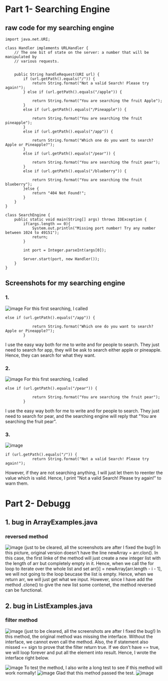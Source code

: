 # Part 1- Searching Engine

## raw code for my searching engine
```import java.io.IOException;
import java.net.URI;

class Handler implements URLHandler {
    // The one bit of state on the server: a number that will be manipulated by
    // various requests.


    public String handleRequest(URI url) {
        if (url.getPath().equals("/")) {
            return String.format("Not a valid Search! Please try again!");
        } else if (url.getPath().equals("/apple")) {

            return String.format("You are searching the fruit Apple");
        } 
        else if (url.getPath().equals("/Pineapple")) {

            return String.format("You are searching the fruit pineapple");
        }
        else if (url.getPath().equals("/app")) {

            return String.format("Which one do you want to search? Apple or Pineapple?");
        }
        else if (url.getPath().equals("/pear")) {

            return String.format("You are searching the fruit pear");
        }
        else if (url.getPath().equals("/blueberry")) {

            return String.format("You are searching the fruit blueberry");
        }else {
            return "404 Not Found!";
        }
    }
}

class SearchEngine {
    public static void main(String[] args) throws IOException {
        if(args.length == 0){
            System.out.println("Missing port number! Try any number between 1024 to 49151");
            return;
        }

        int port = Integer.parseInt(args[0]);

        Server.start(port, new Handler());
    }
}
```
## Screenshots for my searching engine
### 1.
![image](app.PNG)
For this first searching, I called
```
else if (url.getPath().equals("/app")) {

            return String.format("Which one do you want to search? Apple or Pineapple?");
        }
```
I use the easy way both for me to write and for people to search. They just need to search for app, they will be ask to search either apple or pineapple. Hence, they can search for what they want.
### 2.
![image](pear.PNG)
For this first searching, I called
```
else if (url.getPath().equals("/pear")) {

            return String.format("You are searching the fruit pear");
        }
```
I use the easy way both for me to write and for people to search. They just need to search for pear, and the searching engine will reply that "You are searching the fruit pear".
### 3.
![image](not.PNG)
```
if (url.getPath().equals("/")) {
            return String.format("Not a valid Search! Please try again!");
```
However, if they are not searching anything, I will just let them to reenter the value which is valid. Hence, I print "Not a valid Search! Please try again!" to warn them.


# Part 2- Debugg
## 1. bug in ArrayExamples.java
### reversed method
![image](array.PNG)
(just to be cleared, all the screenshots are after I fixed the bug!)
In this picture, original version doesn't have the line newArray = arr.clon(). In this case, the first linke of the method will just create a new integer list with the length of arr but completely empty in it. Hence, when we call the for loop to iterate over the whole list and set arr[i] = newArray[arr.length - i - 1], we will not going to the loop beucase the list is empty. Hence, when we return arr, we will just get what we input. However, since I have add the method .clone() to give the new list some contenet, the method reversed can be functional.


## 2. bug in ListExamples.java
### filter method
![image](list.PNG)
(just to be cleared, all the screenshots are after I fixed the bug!)
In this method, the original method was missing the interface. Without the interface, we cannot even call the method. Also, the if statement also missed == sign to prove that the filter return true. If we don't have == true, we will loop forever and put all the element into result. Hence, I wrote the interface right below.

![image](interface.PNG)
To test the method, I also write a long test to see if this method will work normally!
![image](test.PNG)
Glad that this method passed the test.
![image](terminal.PNG)